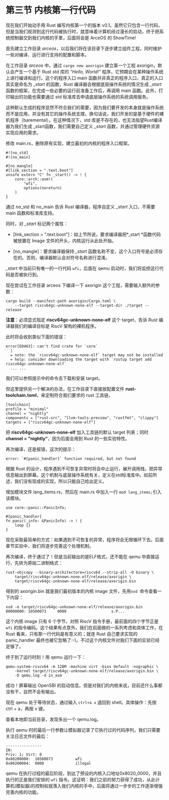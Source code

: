 # 第三节 内核第一行代码

现在我们开始动手用 Rust 编写内核第一个的版本 v0.1。虽然它只包含一行代码，但是当我们观测到这行代码被执行时，就意味着计算机经过漫长的启动，终于把系统控制器交到我们内核的手里，后面将会是 ArceOS 的 ShowTime!

首先建立工作目录 *arceos*，以后我们将在该目录下逐步建立组件工程，同时维护一些对编译、运行进行支持的配置和脚本。

在工作目录 *arceos* 中，通过 `cargo new axorigin` 建立第一个工程 axorigin，默认会产生一个基于 Rust std 库的 *"Hello, World!"* 程序，它预期会在某种操作系统上进行编译和运行。这个的程序入口 main 函数并非真正的程序入口，真正的入口其实是命名为 *_start* 的函数，Rust 编译器会根据底层操作系统的情况生成 *_start* 函数的框架，在完成一些必要的运行前准备工作后，再调用 main 函数。此外，打印输出的功能也需要通过 std 标准库去申请底层操作系统的系统调用服务。

这种默认生成的程序显然不符合我们的需要，因为我们要开发的本身就是操作系统而不是应用，并没有其它的操作系统支撑。换句话说，我们开发的是基于硬件的裸机程序（baremental）。在这种情况下，std 库是不存在的，也无法指望Rust编译器为我们生成 _start函数，我们需要自己定义 *\_start* 函数，并通过管理硬件资源实现应用的需求。

修改 main.rs，删除原有实现，建立最初的内核的程序入口框架。

```rust,editable
#![no_std]
#![no_main]

#[no_mangle]
#[link_section = ".text.boot"]
unsafe extern "C" fn _start() -> ! {
    core::arch::asm!(
        "wfi",
        options(noreturn)
    )
}
```

通过 no_std 和 no_main 告诉 Rust 编译器，程序自定义 *_start* 入口，不需要 main 函数和标准库支持。

同时，对 *_start* 标记两个属性：

- [link_section = ".text.boot"]：如上节所说，要求编译器把*_start *函数代码被放置在 Image 文件的开头，内核运行从此处开始。

- [no_mangle]：要求编译器保持 *_start* 函数名称不变，这个入口符号是必须存在的。否则，编译器默认会对符号名称进行混淆。

*_start* 中当前只有唯一的一行代码 `wfi`，后面在 qemu 启动时，我们将监控这行代码是否被执行到。

现在尝试在工作目录 arceos 下编译一下 axorigin 这个工程，需要输入额外的参数：

```shell
cargo build --manifest-path axorigin/Cargo.toml \
	--target riscv64gc-unknown-none-elf --target-dir ./target --release
```

**注意**：必须显式指定 **riscv64gc-unknown-none-elf** 这个 target，告诉 Rust 编译器我们的编译目标是 RiscV 架构的裸机程序。

此时将会收到类似下面的错误：

```shell
error[E0463]: can't find crate for `core`
  |
  = note: the `riscv64gc-unknown-none-elf` target may not be installed
  = help: consider downloading the target with `rustup target add riscv64gc-unknown-none-elf`
  ... ...
```

我们可以参照提示中的命令去下载和安装 target。

但这里提供另一个解决的办法，在工作目录下直接放配置文件 **rust-toolchain.toml**，来定制符合我们要求的 rust 工具链，

```shell
[toolchain]
profile = "minimal"
channel = "nightly"
components = ["rust-src", "llvm-tools-preview", "rustfmt", "clippy"]
targets = ["riscv64gc-unknown-none-elf"]
```

把 **riscv64gc-unknown-none-elf** 加入工具链的默认 target 列表；同时 **channel = "nightly"**，因为后面会用到 Rust 的一些实验特性。

再次编译，还是报错，这次的提示：

```shell
error: `#[panic_handler]` function required, but not found
```

根据 Rust 的设计，程序遇到不可恢复异常时将会中止运行，展开调用栈，把异常信息输出到屏幕。这个机制与底层操作系统有关，定义在std标准库中。如前所述，我们没有现成的实现，所以只能自己给出定义。

增加模块文件 lang_items.rs，然后在 main.rs 中加入一行 `mod lang_items;`引入该模块。

```rust,editable
use core::panic::PanicInfo;

#[panic_handler]
fn panic(_info: &PanicInfo) -> ! {
    loop {}
}
```

现在采取最简单的方式：如果遇到不可恢复的异常，程序将会无限循环下去。后面章节实验中，我们将逐步完善这个处理机制。

再次编译，终于通过了！但是当前输出的是ELF格式，还不能在 qemu 中直接运行，先转为原始二进制格式：

```shell
rust-objcopy --binary-architecture=riscv64 --strip-all -O binary \
	target/riscv64gc-unknown-none-elf/release/axorigin \
	target/riscv64gc-unknown-none-elf/release/axorigin.bin
```

得到的 axorigin.bin 就是我们最初版本的内核 image 文件，先用`xxd `命令查看一下内容：

```shell
xxd -e target/riscv64gc-unknown-none-elf/release/axorigin.bin
00000000: 10500073     0000                    s.P...
```

这个内核 image 只有 6 个字节，对照 RiscV 指令手册，最前面的四个字节正是 `wfi` 的指令编码。这个结果有点意外，我们在前面做的一系列考虑和具体工作，在 Rust 看来，只有那一行代码是有意义的；就连 Rust 自己要求实现的 panic_handler 最终也被它忽略了:-)。不过这个内核文件对我们下面的实验已经足够了。

终于到了运行时刻！用 qemu 运行一下：

```shell
qemu-system-riscv64 -m 128M -machine virt -bios default -nographic \
	-kernel target/riscv64gc-unknown-none-elf/release/axorigin.bin \
	-D qemu.log -d in_asm
```

成功！屏幕输出 OpenSBI 的启动信息。但是对我们的内核来说，目前还什么事都没有干，自然不会有输出。

现在 qemu 处于等待状态，通过输入 `ctrl+a x` 退回到 shell。具体操作：先按 ctrl + a，再按 x 键。

查看本地即当前目录，发现多出一个 qemu.log。

执行 qemu 时的最后一行参数让模拟器记录了它执行过的代码序列，我们只需要关注日志文件的最后：

```assembly
----------------
IN:
Priv: 1; Virt: 0
0x80200000:  10500073          wfi
0x80200004:  0000              illegal
```

qemu 在执行过程的最后阶段，到达了预设的内核入口地址0x8020_0000，并且执行的正是我们安排的 `wfi` 指令。这证明：我们之前的努力获得了成功，从此计算机(模拟器)的控制权就落入我们内核的手中，后面将通过一步步的工作逐渐增强完善内核的功能。
